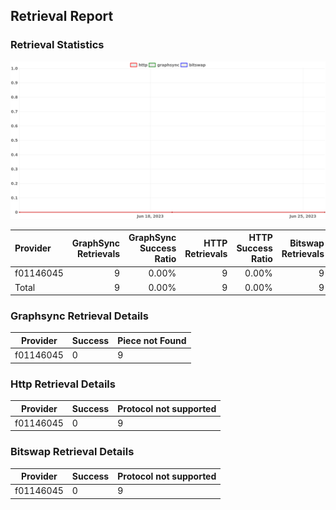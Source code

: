 ## Retrieval Report
### Retrieval Statistics
<img src="https://raw.githubusercontent.com/data-preservation-programs/filplus-checker-assets/main/filecoin-project/filecoin-plus-large-datasets/issues/1648/1688290490584.png"/>

| Provider  | GraphSync Retrievals | GraphSync Success Ratio | HTTP Retrievals | HTTP Success Ratio | Bitswap Retrievals | Bitswap Success Ratio |
| :-------- | -------------------: | ----------------------: | --------------: | -----------------: | -----------------: | --------------------: |
| f01146045 |                    9 |                   0.00% |               9 |              0.00% |                  9 |                 0.00% |
| Total     |                    9 |                   0.00% |               9 |              0.00% |                  9 |                 0.00% |

### Graphsync Retrieval Details
| Provider  | Success | Piece not Found |
| --------- | ------- | --------------- |
| f01146045 | 0       | 9               |

### Http Retrieval Details
| Provider  | Success | Protocol not supported |
| --------- | ------- | ---------------------- |
| f01146045 | 0       | 9                      |

### Bitswap Retrieval Details
| Provider  | Success | Protocol not supported |
| --------- | ------- | ---------------------- |
| f01146045 | 0       | 9                      |

